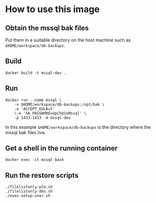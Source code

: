 # How to use this image

## Obtain the mssql bak files

Put them in a suitable directory on the host machine such as
`$HOME/workspace/db-backups`.

## Build 

    docker build -t mssql-dev .
    
## Run

    docker run --name mssql \
        -v $HOME/workspace/db-backups:/opt/bak \
        -e 'ACCEPT_EULA=Y' 
        \-e 'SA_PASSWORD=UpCh@1nMssql' \
        -p 1433:1433 -d mssql-dev    
        
In this example `$HOME/workspace/db-backups` is the directory
where the mssql bak files live.

## Get a shell in the running container

    docker exec -it mssql bash

## Run the restore scripts

    ./filelistonly-plm.sh
    ./filelistonly-dms.sh
    ./exec-setup-user.sh
    
    
        